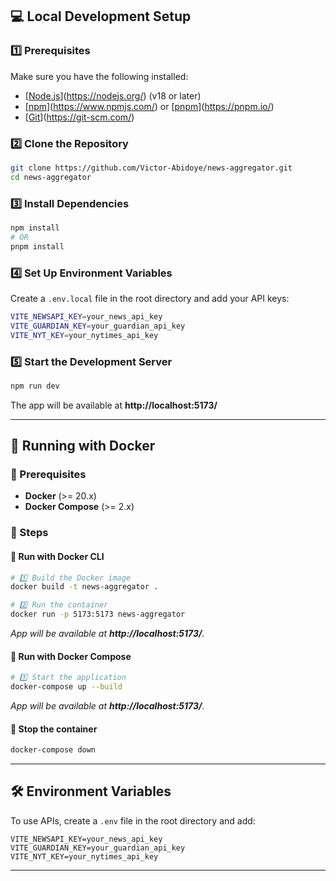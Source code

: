 ## 💻 Local Development Setup

### 1️⃣ Prerequisites

Make sure you have the following installed:

- [[Node.js](https://nodejs.org/)](https://nodejs.org/) (v18 or later)
- [[npm](https://www.npmjs.com/)](https://www.npmjs.com/) or [[pnpm](https://pnpm.io/)](https://pnpm.io/)
- [[Git](https://git-scm.com/)](https://git-scm.com/)

### 2️⃣ Clone the Repository

```sh
git clone https://github.com/Victor-Abidoye/news-aggregator.git
cd news-aggregator
```

### 3️⃣ Install Dependencies

```sh
npm install
# OR
pnpm install
```

### 4️⃣ Set Up Environment Variables

Create a `.env.local` file in the root directory and add your API keys:

```sh
VITE_NEWSAPI_KEY=your_news_api_key
VITE_GUARDIAN_KEY=your_guardian_api_key
VITE_NYT_KEY=your_nytimes_api_key
```

### 5️⃣ Start the Development Server

```sh
npm run dev
```

The app will be available at **http://localhost:5173/**

---

## 🐳 Running with Docker

### 📌 Prerequisites

- **Docker** (>= 20.x)
- **Docker Compose** (>= 2.x)

### 🚀 Steps

#### 🔹 Run with Docker CLI

```sh
# 1️⃣ Build the Docker image
docker build -t news-aggregator .

# 2️⃣ Run the container
docker run -p 5173:5173 news-aggregator
```

_App will be available at **http://localhost:5173/**._

#### 🔹 Run with Docker Compose

```sh
# 1️⃣ Start the application
docker-compose up --build
```

_App will be available at **http://localhost:5173/**._

#### 🔹 Stop the container

```sh
docker-compose down
```

---

## 🛠️ Environment Variables

To use APIs, create a `.env` file in the root directory and add:

```env
VITE_NEWSAPI_KEY=your_news_api_key
VITE_GUARDIAN_KEY=your_guardian_api_key
VITE_NYT_KEY=your_nytimes_api_key
```

---